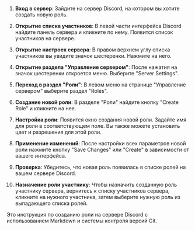 1. **Вход в сервер**: Зайдите на сервер Discord, на котором вы хотите создать новую роль.
    
2. **Открытие списка участников**: В левой части интерфейса Discord найдите панель сервера и кликните по нему. Появится список участников на сервере.
    
3. **Открытие настроек сервера**: В правом верхнем углу списка участников вы увидите значок шестеренки. Нажмите на него.
    
4. **Открытие раздела "Управление сервером"**: После нажатия на значок шестеренки откроется меню. Выберите "Server Settings".
    
5. **Переход в раздел "Роли"**: В левом меню на странице "Управление сервером" выберите раздел "Roles".
    
6. **Создание новой роли**: В разделе "Роли" найдите кнопку "Create Role" и кликните на нее.
    
7. **Настройка роли**: Появится окно создания новой роли. Задайте имя для роли в соответствующем поле. Вы также можете установить цвет и разрешения для этой роли.
    
8. **Применение изменений**: После настройки всех параметров новой роли нажмите кнопку "Save Changes" или "Create" в зависимости от вашего интерфейса.
    
9. **Проверка**: Убедитесь, что новая роль появилась в списке ролей на вашем сервере Discord.
    
10. **Назначение роли участнику**: Чтобы назначить созданную роль участнику сервера, вернитесь к списку участников сервера, кликните на нужного участника, затем выберите нужную роль из выпадающего списка ролей.
    

Это инструкция по созданию роли на сервере Discord с использованием Markdown и системы контроля версий Git.
